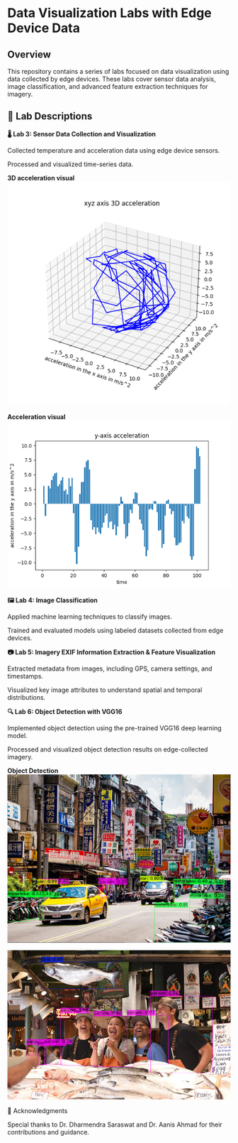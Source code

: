 # Data Visualization Labs with Edge Device Data

## Overview

This repository contains a series of labs focused on data visualization using data collected by edge devices. These labs cover sensor data analysis, image classification, and advanced feature extraction techniques for imagery.

## 🔬 Lab Descriptions

**🌡️ Lab 3: Sensor Data Collection and Visualization**

Collected temperature and acceleration data using edge device sensors.

Processed and visualized time-series data.

**3D acceleration visual**
![3d-acceleration](lab3_acceleration_3d.png)

**Acceleration visual**
![acceleration](lab3_y_accerleration_vis.png)

**🖼️ Lab 4: Image Classification**

Applied machine learning techniques to classify images.

Trained and evaluated models using labeled datasets collected from edge devices.

**📷 Lab 5: Imagery EXIF Information Extraction & Feature Visualization**

Extracted metadata from images, including GPS, camera settings, and timestamps.

Visualized key image attributes to understand spatial and temporal distributions.

**🔍 Lab 6: Object Detection with VGG16**

Implemented object detection using the pre-trained VGG16 deep learning model.

Processed and visualized object detection results on edge-collected imagery.

**Object Detection**
![object-detection](lab6-detectiontest.png)

![object-detection](lab6-detectiontest-2.png)

🏅 Acknowledgments

Special thanks to Dr. Dharmendra Saraswat and Dr. Aanis Ahmad for their contributions and guidance.
